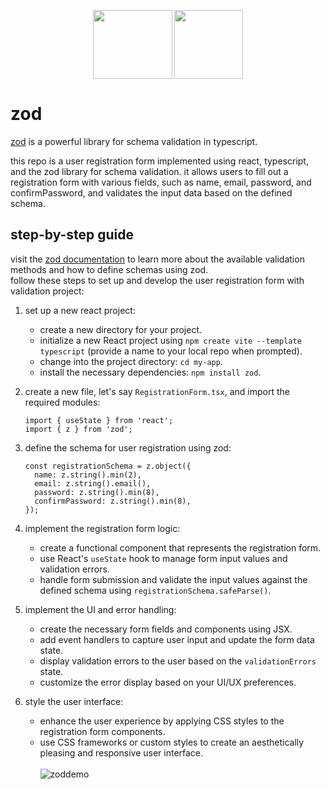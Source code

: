 <p align="center"><img align="center" src="https://github.com/PranavBawgikar/Zodinator/assets/102728016/9224ce43-c618-439b-b519-a931a3dfa50b" height="110" width="127">
<img align="center" src="https://github.com/PranavBawgikar/Zodinator/assets/102728016/f33f65e8-9003-4898-bbc8-62e9b5231ee4" height="110"></p>
<h1>zod</h1>

<a href="https://github.com/colinhacks/zod">zod</a> is a powerful library for schema validation in typescript.

this repo is a user registration form implemented using react, typescript, and the zod library for schema validation. it allows users to fill out a registration form with various fields, such as name, email, password, and confirmPassword, and validates the input data based on the defined schema.

## step-by-step guide
visit the <a href="https://zod.dev/">zod documentation</a> to learn more about the available validation methods and how to define schemas using zod.<br />
follow these steps to set up and develop the user registration form with validation project:

1. set up a new react project:
   - create a new directory for your project.
   - initialize a new React project using `npm create vite --template typescript` (provide a name to your local repo when prompted).
   - change into the project directory: `cd my-app`.
   - install the necessary dependencies: `npm install zod`.

2. create a new file, let's say `RegistrationForm.tsx`, and import the required modules:
   ```tsx
   import { useState } from 'react';
   import { z } from 'zod';
   ```

3. define the schema for user registration using zod:
   ```tsx
   const registrationSchema = z.object({
     name: z.string().min(2),
     email: z.string().email(),
     password: z.string().min(8),
     confirmPassword: z.string().min(8),
   });
   ```

4. implement the registration form logic:
   - create a functional component that represents the registration form.
   - use React's `useState` hook to manage form input values and validation errors.
   - handle form submission and validate the input values against the defined schema using `registrationSchema.safeParse()`.

5. implement the UI and error handling:
   - create the necessary form fields and components using JSX.
   - add event handlers to capture user input and update the form data state.
   - display validation errors to the user based on the `validationErrors` state.
   - customize the error display based on your UI/UX preferences.

6. style the user interface:
   - enhance the user experience by applying CSS styles to the registration form components.
   - use CSS frameworks or custom styles to create an aesthetically pleasing and responsive user interface.<br><br>
![zoddemo](https://github.com/PranavBawgikar/Zodinator/assets/102728016/a7ebe6fc-b765-4d7e-bbd1-e0b5b1498000)
